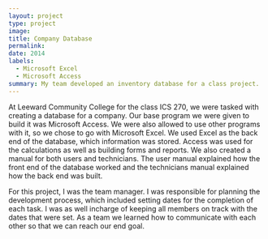 ```yaml
---
layout: project
type: project
image: 
title: Company Database
permalink: 
date: 2014
labels:
  - Microsoft Excel
  - Microsoft Access
summary: My team developed an inventory database for a class project.
---
```


At Leeward Community College for the class ICS 270, we were tasked with creating a database for a company. Our base program we were given to build it was Microsoft Access. We were also allowed to use other programs with it, so we chose to go with Microsoft Excel. We used Excel as the back end of the database, which information was stored. Access was used for the calculations as well as building forms and reports. We also created a manual for both users and technicians. The user manual explained how the front end of the database worked and the technicians manual explained how the back end was built.

For this project, I was the team manager. I was responsible for planning the development process, which included setting dates for the completion of each task. I was as well incharge of keeping all members on track with the dates that were set. As a team we learned how to communicate with each other so that we can reach our end goal.





